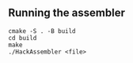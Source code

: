 ## Running the assembler

`cmake -S . -B build`
<br>
`cd build`
<br>
`make`
<br>
`./HackAssembler <file>`